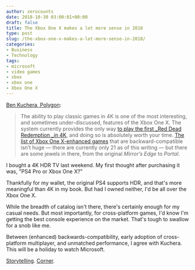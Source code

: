 ```yaml
---
author: zerocounts
date: 2018-10-30 03:00:01+00:00
draft: false
title: The Xbox One X makes a lot more sense in 2018
type: post
slug: /the-xbox-one-x-makes-a-lot-more-sense-in-2018/
categories:
- Business
- Technology
tags:
- microsoft
- video games
- xbox
- xbox one
- Xbox One X
---
```


[Ben Kuchera, Polygon](https://www.polygon.com/2018/10/29/18038242/why-you-should-buy-an-xbox-one-x):

> The ability to play classic games in 4K is one of the most interesting, and sometimes under-discussed, features of the Xbox One X. The system currently provides the only way [to play the first _Red Dead Redemption _in 4K](https://www.polygon.com/2018/4/11/17224660/red-dead-redemption-xbox-one-x-4k-backwards-compatibility), and doing so is absolutely worth your time. [The list of Xbox One X-enhanced games](https://www.xbox.com/en-US/xbox-one/backward-compatibility) that are backward-compatible isn’t huge — there are currently only 21 as of this writing — but there are some jewels in there, from the original _Mirror’s Edge_ to _Portal_.

I bought a 4K HDR TV last weekend. My first thought after purchasing it was, "PS4 Pro or Xbox One X?"

Thankfully for my wallet, the original PS4 supports HDR, and that's more meaningful than 4K in my book. But had I owned neither, I'd be all over the Xbox One X.

While the breadth of catalog isn't there, there's certainly enough for my casual needs. But most importantly, for cross-platform games, I'd know I'm getting the best console experience on the market. That's tough to swallow for a snob like me.

Between (enhanced) backwards-compatibility, early adoption of cross-platform multiplayer, and unmatched performance, I agree with Kuchera. This will be a holiday to watch Microsoft.

[Storytelling](/2018/06/12/sometimes-failure-leads-to-opportunity/). [Corner](/2018/04/22/the-verge-my-xbox-one-s-is-now-a-meaningfully-different-console-to-my-ps4/).
